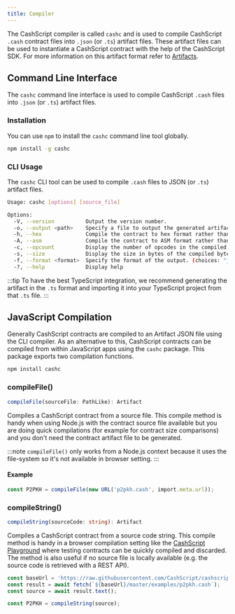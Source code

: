 ```yaml
---
title: Compiler
---
```


The CashScript compiler is called `cashc` and is used to compile CashScript `.cash` contract files into `.json` (or `.ts`) artifact files.
These artifact files can be used to instantiate a CashScript contract with the help of the CashScript SDK. For more information on this artifact format refer to [Artifacts](/docs/compiler/artifacts).

## Command Line Interface

The `cashc` command line interface is used to compile CashScript `.cash` files into `.json` (or `.ts`) artifact files.

### Installation
You can use `npm` to install the `cashc` command line tool globally.

```bash
npm install -g cashc
```

### CLI Usage
The `cashc` CLI tool can be used to compile `.cash` files to JSON (or `.ts`) artifact files.

```bash
Usage: cashc [options] [source_file]

Options:
  -V, --version          Output the version number.
  -o, --output <path>    Specify a file to output the generated artifact.
  -h, --hex              Compile the contract to hex format rather than a full artifact.
  -A, --asm              Compile the contract to ASM format rather than a full artifact.
  -c, --opcount          Display the number of opcodes in the compiled bytecode.
  -s, --size             Display the size in bytes of the compiled bytecode.
  -f, --format <format>  Specify the format of the output. (choices: "json", "ts", default: "json")
  -?, --help             Display help
```

:::tip
To have the best TypeScript integration, we recommend generating the artifact in the `.ts` format and importing it into your TypeScript project from that `.ts` file.
:::

## JavaScript Compilation
Generally CashScript contracts are compiled to an Artifact JSON file using the CLI compiler. As an alternative to this, CashScript contracts can be compiled from within JavaScript apps using the `cashc` package. This package exports two compilation functions.

```bash
npm install cashc
```

### compileFile()
```ts
compileFile(sourceFile: PathLike): Artifact
```

Compiles a CashScript contract from a source file. This compile method is handy when using Node.js with the contract source file available but you are doing quick compilations (for example for contract size comparisons) and you don't need the contract artifact file to be generated.

:::note
`compileFile()` only works from a Node.js context because it uses the file-system so it's not available in browser setting.
:::

#### Example
```ts
const P2PKH = compileFile(new URL('p2pkh.cash', import.meta.url));
```

### compileString()
```ts
compileString(sourceCode: string): Artifact
```

Compiles a CashScript contract from a source code string. This compile method is handy in a browser compilation setting like the [CashScript Playground](https://playground.cashscript.org/) where testing contracts can be quickly compiled and discarded. The method is also useful if no source file is locally available (e.g. the source code is retrieved with a REST API).

```ts
const baseUrl = 'https://raw.githubusercontent.com/CashScript/cashscript'
const result = await fetch(`${baseUrl}/master/examples/p2pkh.cash`);
const source = await result.text();

const P2PKH = compileString(source);
```
